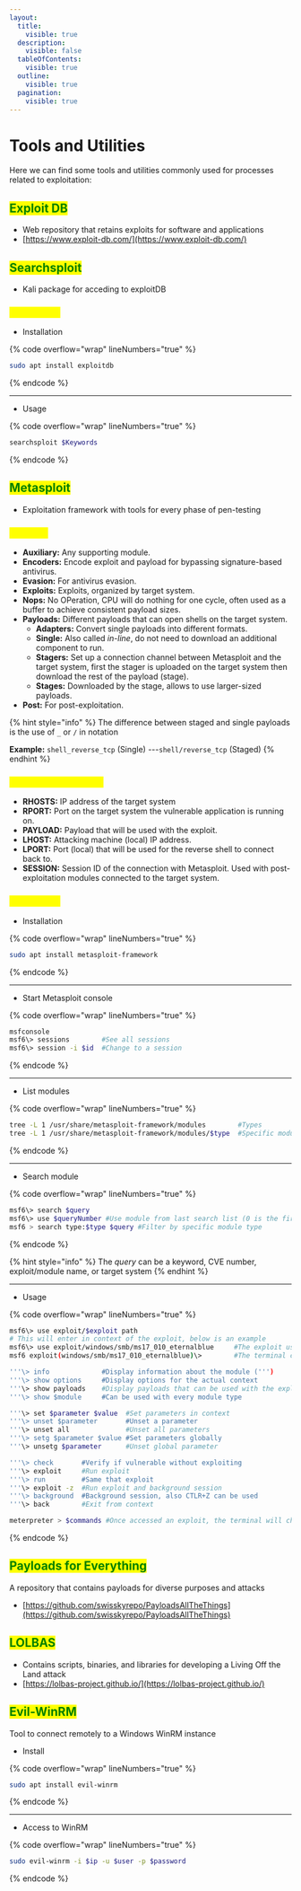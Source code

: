 ```yaml
---
layout:
  title:
    visible: true
  description:
    visible: false
  tableOfContents:
    visible: true
  outline:
    visible: true
  pagination:
    visible: true
---
```


# Tools and Utilities

Here we can find some tools and utilities commonly used for processes related to exploitation:

## <mark style="color:green;">**Exploit DB**</mark>

* Web repository that retains exploits for software and applications
* [https://www.exploit-db.com/](https://www.exploit-db.com/)

## <mark style="color:green;">Searchsploit</mark>

* Kali package for acceding to exploitDB

### <mark style="color:yellow;">Commands</mark>

* Installation

{% code overflow="wrap" lineNumbers="true" %}
```bash
sudo apt install exploitdb
```
{% endcode %}

***

* Usage

{% code overflow="wrap" lineNumbers="true" %}
```bash
searchsploit $Keywords
```
{% endcode %}

## <mark style="color:green;">Metasploit</mark>&#x20;

* Exploitation framework with tools for every phase of pen-testing

### <mark style="color:yellow;">Modules</mark>

* **Auxiliary:** Any supporting module.
* **Encoders:** Encode exploit and payload for bypassing signature-based antivirus.
* **Evasion:** For antivirus evasion.
* **Exploits:** Exploits, organized by target system.
* **Nops:** No OPeration, CPU will do nothing for one cycle, often used as a buffer to achieve consistent payload sizes.
* **Payloads:** Different payloads that can open shells on the target system.
  * **Adapters:** Convert single payloads into different formats.
  * **Single:** Also called _in-line_, do not need to download an additional component to run.
  * **Stagers:** Set up a connection channel between Metasploit and the target system, first the stager is uploaded on the target system then download the rest of the payload (stage).
  * **Stages:** Downloaded by the stage, allows to use larger-sized payloads.
* **Post:** For post-exploitation.

{% hint style="info" %}
The difference between staged and single payloads is the use of `_` or `/` in notation

**Example:** `shell_reverse_tcp` (Single) ---`shell/reverse_tcp` (Staged) &#x20;
{% endhint %}

### <mark style="color:yellow;">Common parameters</mark>

* **RHOSTS:** IP address of the target system
* **RPORT:** Port on the target system the vulnerable application is running on.
* **PAYLOAD:** Payload that will be used with the exploit.
* **LHOST:** Attacking machine (local) IP address.
* **LPORT:** Port (local) that will be used for the reverse shell to connect back to.
* **SESSION:** Session ID of the connection with Metasploit. Used with post-exploitation modules connected to the target system.

### <mark style="color:yellow;">Commands</mark>

* Installation

{% code overflow="wrap" lineNumbers="true" %}
```bash
sudo apt install metasploit-framework
```
{% endcode %}

***

* Start Metasploit console

{% code overflow="wrap" lineNumbers="true" %}
```bash
msfconsole
msf6\> sessions        #See all sessions
msf6\> session -i $id  #Change to a session
```
{% endcode %}

***

* List modules

{% code overflow="wrap" lineNumbers="true" %}
```bash
tree -L 1 /usr/share/metasploit-framework/modules        #Types
tree -L 1 /usr/share/metasploit-framework/modules/$type  #Specific module type
```
{% endcode %}

***

* Search module

{% code overflow="wrap" lineNumbers="true" %}
```bash
msf6\> search $query
msf6\> use $queryNumber #Use module from last search list (0 is the first)
msf6 > search type:$type $query #Filter by specific module type
```
{% endcode %}

{% hint style="info" %}
The _query_ can be a keyword, CVE number, exploit/module name, or target system
{% endhint %}

***

* Usage

{% code overflow="wrap" lineNumbers="true" %}
```sh
msf6\> use exploit/$exploit path
# This will enter in context of the exploit, below is an example
msf6\> use exploit/windows/smb/ms17_010_eternalblue     #The exploit used
msf6 exploit(windows/smb/ms17_010_eternalblue)\>        #The terminal context set

'''\> info             #Display information about the module (''')
'''\> show options     #Display options for the actual context 
'''\> show payloads    #Display payloads that can be used with the exploit
'''\> show $module     #Can be used with every module type

'''\> set $parameter $value  #Set parameters in context
'''\> unset $parameter       #Unset a parameter
'''\> unset all              #Unset all parameters
'''\> setg $parameter $value #Set parameters globally
'''\> unsetg $parameter      #Unset global parameter

'''\> check       #Verify if vulnerable without exploiting
'''\> exploit     #Run exploit
'''\> run         #Same that exploit
'''\> exploit -z  #Run exploit and background session
'''\> background  #Background session, also CTLR+Z can be used
'''\> back        #Exit from context

meterpreter > $commands #Once accessed an exploit, the terminal will change to meterpreter and here we apply the commands of the spectific module
```
{% endcode %}

## <mark style="color:green;">Payloads for Everything</mark>

A repository that contains payloads for diverse purposes and attacks

* [https://github.com/swisskyrepo/PayloadsAllTheThings](https://github.com/swisskyrepo/PayloadsAllTheThings)

## <mark style="color:green;">LOLBAS</mark>

* Contains scripts, binaries, and libraries for developing a Living Off the Land attack
* [https://lolbas-project.github.io/](https://lolbas-project.github.io/)

## <mark style="color:green;">Evil-WinRM</mark>

Tool to connect remotely to a Windows WinRM instance

* Install

{% code overflow="wrap" lineNumbers="true" %}
```bash
sudo apt install evil-winrm
```
{% endcode %}

***

* Access  to WinRM

{% code overflow="wrap" lineNumbers="true" %}
```bash
sudo evil-winrm -i $ip -u $user -p $password
```
{% endcode %}
